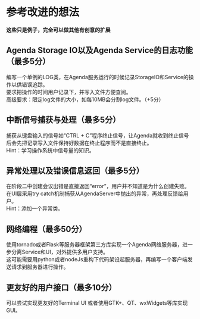 # 参考改进的想法

**这些只是例子，完全可以做其他有创意的扩展**

## Agenda Storage IO以及Agenda Service的日志功能（最多5分）
编写一个单例的LOG类，在Agenda服务运行的时候记录StorageIO和Service的操作以供错误追踪。<br />要求把操作的时间用户记录下，并写入文件方便查阅。<br />高级要求：限定log文件的大小，如每10MB会分割log文件。（+5分）

## 中断信号捕获与处理（最多5分）
捕获从键盘输入的信号如“CTRL + C”程序终止信号，让Agenda就收到终止信号后会先把记录写入文件保持好数据在终止程序而不是直接终止。<br />Hint：学习操作系统中信号量的知识。

## 异常处理以及错误信息返回（最多5分）
在阶段二中创建会议出错是直接返回“error”，用户并不知道是为什么创建失败。<br />在UI层采用try catch机制捕获从AgendaServer中抛出的异常，再处理反馈给用户。<br />Hint：添加一个异常类。

## 网络编程（最多50分）
使用tornado或者Flask等服务器框架第三方库实现一个Agenda网络服务器，进一步分离Service和UI，对外提供多用户支持。<br />这可能需要用python或者nodeJs重构下代码架设起服务器，再编写一个客户端发送请求到服务器进行操作。

## 更友好的用户接口（最多10分）
可以尝试实现更友好的Terminal UI 或者使用GTK+、QT、wxWidgets等库实现GUI。
